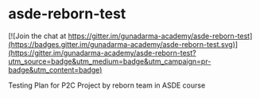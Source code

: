 # asde-reborn-test

[![Join the chat at https://gitter.im/gunadarma-academy/asde-reborn-test](https://badges.gitter.im/gunadarma-academy/asde-reborn-test.svg)](https://gitter.im/gunadarma-academy/asde-reborn-test?utm_source=badge&utm_medium=badge&utm_campaign=pr-badge&utm_content=badge)

Testing Plan for P2C Project by reborn team in ASDE course
